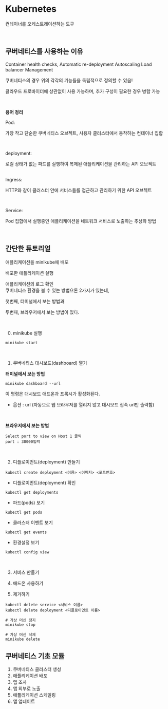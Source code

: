 # Kubernetes

컨테이너를 오케스트레이션하는 도구

<br>

## 쿠버네티스를 사용하는 이유

Container health checks, Automatic re-deployment
Autoscaling
Load balancer
Management

쿠버네티스의 경우 위의 각각의 기능들을 독립적으로 정의할 수 있음! 

클라우드 프로바이더에 상관없이 사용 가능하며, 추가 구성이 필요한 경우 병합 가능


<br>

**용어 정리**

Pod:

가장 작고 단순한 쿠버네티스 오브젝트, 사용자 클러스터에서 동작하는 컨테이너 집합

<br>

deployment:

로컬 상태가 없는 파드를 실행하여 복제된 애플리케이션을 관리하는 API 오브젝트

<br>
Ingress: 

HTTP와 같이 클러스터 안에 서비스들를 접근하고 관리하기 위한 API 오브젝트

<br>

Service:

Pod 집합에서 실행중인 애플리케이션을 네트워크 서비스로 노출하는 추상화 방법

<br>

## 간단한 튜토리얼

애플리케이션을 minikube에 배포

배포한 애플리케이션 실행

애플리케이션의 로그 확인
<br>
쿠버네티스 환경을 볼 수 있는 방법으론 2가지가 있는데,

첫번째, 터미널에서 보는 방법과

두번재, 브라우저에서 보는 방법이 있다.

<br>

0. minikube 실행

```
minikube start
```

<br>

1. 쿠버네티스 대시보드(dashboard) 열기

**터미널에서 보는 방법**
```
minikube dashboard --url
```
이 명령은 대시보드 애드온과 프록시가 활성화된다.
- 옵션 : url (자동으로 웹 브라우저를 열리지 않고 대시보드 접속 url만 출력함)

<br>

**브라우저에서 보는 방법**

```
Select port to view on Host 1 클릭
port : 30000입력
```


<br>

2. 디플로이먼트(deployment) 만들기
```
kubectl create deployment <이름> <이미지> <포트번호>
```

- 디플로이먼트(deployment) 확인
```
kubectl get deployments
```

- 파드(pods) 보기
```
kubectl get pods
```

- 클러스터 이벤트 보기
```
kubectl get events
```

- 환경설정 보기
```
kubectl config view
```

<br>

3. 서비스 만들기


4. 애드온 사용하기 


5. 제거하기
```
kubectl delete service <서비스 이름>
kubectl delete deployment <디플로이먼트 이름>

# 가상 머신 정지
minikube stop

# 가상 머신 삭제
minikube delete
```


## 쿠버네티스 기초 모듈

1. 쿠버네티스 클러스터 생성
2. 애플리케이션 배포
3. 앱 조사
4. 앱 외부로 노출
5. 애플리케이션 스케일링
6. 앱 업데이트
